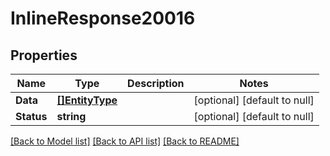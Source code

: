 # InlineResponse20016

## Properties
Name | Type | Description | Notes
------------ | ------------- | ------------- | -------------
**Data** | [**[]EntityType**](EntityType.md) |  | [optional] [default to null]
**Status** | **string** |  | [optional] [default to null]

[[Back to Model list]](../README.md#documentation-for-models) [[Back to API list]](../README.md#documentation-for-api-endpoints) [[Back to README]](../README.md)

